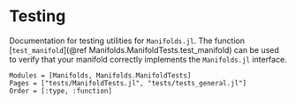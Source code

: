 # Testing

Documentation for testing utilities for `Manifolds.jl`. The function [`test_manifold`](@ref Manifolds.ManifoldTests.test_manifold)
can be used to verify that your manifold correctly implements the `Manifolds.jl`
interface.

```@autodocs
Modules = [Manifolds, Manifolds.ManifoldTests]
Pages = ["tests/ManifoldTests.jl", "tests/tests_general.jl"]
Order = [:type, :function]
```
